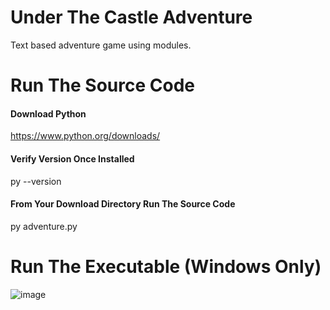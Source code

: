 # Under The Castle Adventure
Text based adventure game using modules.
# Run The Source Code
#### Download Python
https://www.python.org/downloads/
#### Verify Version Once Installed
py --version
#### From Your Download Directory Run The Source Code
py adventure.py
# Run The Executable (Windows Only)
![image](https://user-images.githubusercontent.com/23516793/110728887-9ce06900-81d2-11eb-8075-f06c42234bf9.png)
